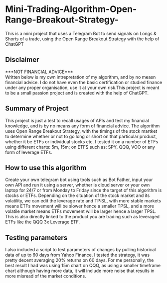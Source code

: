 # Mini-Trading-Algorithm-Open-Range-Breakout-Strategy-
This is a mini project that uses a Telegram Bot to send signals on Longs &amp; Shorts of a trade, using the Open Range Breakout Strategy with the help of ChatGPT<br>

<H2>Disclaimer</H2>
***NOT FINANCIAL ADVICE*** <br>
Written below is my own intrepretation of my algorithm, and by no measn financial advice. I do not have even the basic certification or studied finance under any proper organisation, use it at your own risk.This project is meant to be a small passion project and is created with the help of ChatGPT.

<H2>Summary of Project</H2>
This project is just a test to recall usages of APIs and test my financial knowledge, and is by no means any form of financial advice. The algorithm uses Open Range Breakout Strategy, with the timings of the stock martket to determine whether or not to go long or short on that particular product, whether it be ETFs or individual stocks etc. I tested it on a number of ETFs using different charts: 5m, 15m; on ETFS such as: SPY, QQQ, VOO or any form of leverage ETFs.

<H2>How to use this algorithm</H2>
Create your own telegram bot using tools such as Bot Father, input your own API and run it using a server, whether is cloud server or your own laptop for 24/7 or from Monday to Friday since the target of this algorithm is stocks or ETFs. Depending on the situation of the stock market and its volatility, we can edit the leverage rate and TP:SL, with more stable markets means ETFs movement will be slower hence a smaller TPSL, and a more volatile market means ETFs movement will be larger hence a larger TPSL. This is also directly linked to the product you are trading such as leveraged ETFs like the QQQ 3x Leverage ETF.

<H2>Testing parameters</H2>
I also included a script to test parameters of changes by pulling historical data of up to 60 days from Yahoo Finance. I tested the strategy, it was pretty decent averaging 20% returns on 60 days. For me personally, the best result I had was using 15m chart on QQQ, as using a smaller timeframe chart although having more data, it will include more noise that results in more misread of the market conditions.
